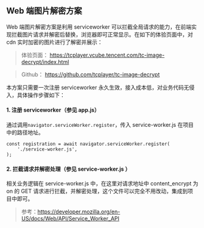 ## Web 端图片解密方案


Web 端图片解密方案是利用 serviceworker 可以拦截全局请求的能力，在前端实现拦截图片请求并解密后替换，浏览器即可正常显示。在如下的体验页面中，对 cdn 实时加密的图片进行了解密并展示：

> 体验页面：
https://tcplayer.vcube.tencent.com/tc-image-decrypt/index.html

> Github：
https://github.com/tcplayer/tc-image-decrypt

本方案只需要一次注册 serviceworker 永久生效，接入成本低，对业务代码无侵入，具体操作步骤如下：

#### 1. 注册 serviceworker（参见 app.js）

通过调用`navigator.serviceWorker.register`，传入 service-worker.js 在项目中的路径地址。

```
const registration = await navigator.serviceWorker.register(
    './service-worker.js',
);
```

#### 2. 拦截请求并解密处理（参见 service-worker.js ） 

相关业务逻辑在 service-worker.js 中，在这里对请求地址中 content_encrypt 为 on 的 GET 请求进行拦截，并解密处理，这个文件可以完全不用改动，集成到项目中即可。

> 参考：https://developer.mozilla.org/en-US/docs/Web/API/Service_Worker_API
















